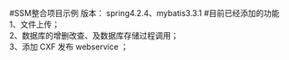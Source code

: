 #SSM整合项目示例
版本：
spring4.2.4、mybatis3.3.1
#目前已经添加的功能
1、文件上传；<br/>
2、数据库的增删改查、及数据库存储过程调用；<br/>
3、添加 CXF 发布 webservice ；
